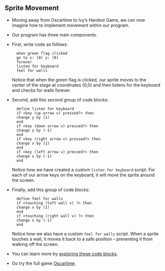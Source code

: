 ## Sprite Movement

- Moving away from Oscartime to Ivy’s Hardest Game, we can now imagine how to implement movement within our program.
- Our program has three main components.
- First, write code as follows:

        when green flag clicked
        go to x: (0) y: (0)
        forever
        listen for keyboard
        feel for walls

  Notice that when the green flag is clicked, our sprite moves to the center of the stage at coordinates (0,0) and then listens for the keyboard and checks for walls forever.

- Second, add this second group of code blocks:

        define listen for keyboard
        if <key (up arrow v) pressed?> then
        change y by (1)
        end
        if <key (down arrow v) pressed?> then
        change y by (-1)
        end
        if <key (right arrow v) pressed?> then
        change x by (1)
        end
        if <key (left arrow v) pressed?> then
        change x by (-1)
        end

  Notice how we have created a custom `listen for keyboard` script. For each of our arrow keys on the keyboard, it will move the sprite around the screen.

- Finally, add this group of code blocks:

        define feel for walls
        if <touching (left wall v) ?> then
        change x by (1)
        end
        if <touching (right wall v) ?> then
        change x by (-1)
        end

  Notice how we also have a custom `feel for walls` script. When a sprite touches a wall, it moves it back to a safe position – preventing it from walking off the screen.

- You can learn more by [exploring these code blocks](https://scratch.mit.edu/projects/565121265).
- Go try the full game [Oscartime](https://scratch.mit.edu/projects/277537196).

